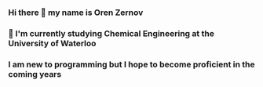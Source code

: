 ### Hi there 👋 my name is Oren Zernov

### 🌱 I'm currently studying Chemical Engineering at the University of Waterloo
### I am new to programming but I hope to become proficient in the coming years
<!--
**0z3rn0v/0z3rn0v** is a ✨ _special_ ✨ repository because its `README.md` (this file) appears on your GitHub profile.

Here are some ideas to get you started:

- 🔭 I’m currently working on ...
- 🌱 I’m currently learning ...
- 👯 I’m looking to collaborate on ...
- 🤔 I’m looking for help with ...
- 💬 Ask me about ...
- 📫 How to reach me: ...
- 😄 Pronouns: ...
- ⚡ Fun fact: ...
-->
